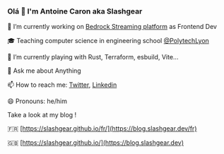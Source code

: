### Olá 👋 I'm Antoine Caron aka Slashgear

🔭 I’m currently working on [Bedrock Streaming platform](https://www.bedrockstreaming.com/) as Frontend Dev

🎓 Teaching computer science in engineering school [@PolytechLyon](https://polytech.univ-lyon1.fr/)

🌱 I’m currently playing with Rust, Terraform, esbuild, Vite...

💬 Ask me about Anything

📫 How to reach me: [Twitter](https://twitter.com/Slashgear_), [Linkedin](https://www.linkedin.com/in/antoine-caron-7089788a/)

😄 Pronouns: he/him

Take a look at my blog !

🇫🇷 [https://slashgear.github.io/fr/](https://blog.slashgear.dev/fr)

🇬🇧 [https://slashgear.github.io/](https://blog.slashgear.dev)
